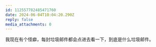 ```yaml
---
id: 112557782485471760
date: 2024-06-04T10:04:20.290Z
reply: false
media_attachments: 0
---
```


我现在有个怪癖，每封垃圾邮件都会点进去看一下，到底是什么垃圾邮件。

